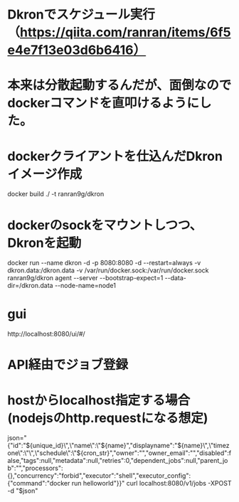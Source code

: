 # Dkronでスケジュール実行（https://qiita.com/ranran/items/6f5e4e7f13e03d6b6416）
# 本来は分散起動するんだが、面倒なのでdockerコマンドを直叩けるようにした。

# dockerクライアントを仕込んだDkronイメージ作成
docker build ./ -t ranran9g/dkron

# dockerのsockをマウントしつつ、Dkronを起動
docker run --name dkron -d -p 8080:8080 -d --restart=always -v dkron.data:/dkron.data -v /var/run/docker.sock:/var/run/docker.sock   ranran9g/dkron agent --server --bootstrap-expect=1  --data-dir=/dkron.data --node-name=node1  

# gui
http://localhost:8080/ui/#/

# API経由でジョブ登録
# hostからlocalhost指定する場合(nodejsのhttp.requestになる想定)
json="{\"id\":\"${unique_id}\",\"name\":\"${name}\",\"displayname\":\"${name}\",\"timezone\":\"\",\"schedule\":\"${cron_str}\",\"owner\":\"\",\"owner_email\":\"\",\"disabled\":false,\"tags\":null,\"metadata\":null,\"retries\":0,\"dependent_jobs\":null,\"parent_job\":\"\",\"processors\":{},\"concurrency\":\"forbid\",\"executor\":\"shell\",\"executor_config\":{\"command\":\"docker run helloworld\"}}"
curl localhost:8080/v1/jobs -XPOST -d "$json"

